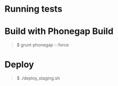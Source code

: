 Running tests
=============

Build with Phonegap Build
=========================

> $ grunt phonegap --force

Deploy
======

> $ ./deploy_staging.sh